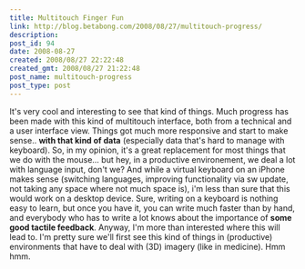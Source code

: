 ```yaml
---
title: Multitouch Finger Fun
link: http://blog.betabong.com/2008/08/27/multitouch-progress/
description: 
post_id: 94
date: 2008-08-27
created: 2008/08/27 22:22:48
created_gmt: 2008/08/27 21:22:48
post_name: multitouch-progress
post_type: post
---
```



It's very cool and interesting to see that kind of things. Much progress has been made with this kind of multitouch interface, both from a technical and a user interface view. Things got much more responsive and start to make sense.. **with that kind of data** (especially data that's hard to manage with keyboard). So, in my opinion, it's a great replacement for most things that we do with the mouse... but hey, in a productive environement, we deal a lot with language input, don't we? And while a virtual keyboard on an iPhone makes sense (switching languages, improving functionality via sw update, not taking any space where not much space is), i'm less than sure that this would work on a desktop device. Sure, writing on a keyboard is nothing easy to learn, but once you have it, you can write much faster than by hand, and everybody who has to write a lot knows about the importance of **some good tactile feedback**. Anyway, I'm more than interested where this will lead to. I'm pretty sure we'll first see this kind of things in (productive) environments that have to deal with (3D) imagery (like in medicine). Hmm hmm.
